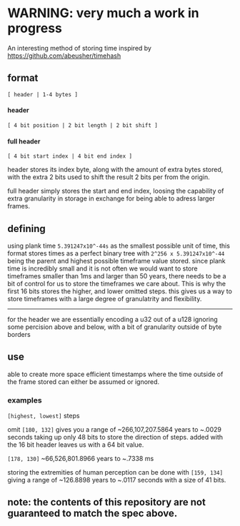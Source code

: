 # WARNING: very much a work in progress

An interesting method of storing time inspired by https://github.com/abeusher/timehash

## format

`[ header | 1-4 bytes ]`

#### header

`[ 4 bit position | 2 bit length | 2 bit shift ]`

#### full header

`[ 4 bit start index | 4 bit end index ]`

header stores its index byte, along with the amount of extra bytes stored, with the extra 2 bits used to shift the result 2 bits per from the origin.

full header simply stores the start and end index, loosing the capability of extra granularity in storage in exchange for being able to adress larger frames.

## defining 

using plank time `5.391247x10^-44s` as the smallest possible unit of time, this format stores times as a perfect binary tree with `2^256 x 5.391247x10^-44` being the parent and highest possible timeframe value stored.
since plank time is incredibly small and it is not often we would want to store timeframes smaller than 1ms and larger than 50 years, there needs to be a bit of control for us to store the timeframes we care about.
This is why the first 16 bits stores the higher, and lower omitted steps. this gives us a way to store timeframes with a large degree of granulatrity and flexibility.

____
for the header we are essentially encoding a u32 out of a u128 ignoring some percision above and below, with a bit of granularity outside of byte borders


## use

able to create more space efficient timestamps where the time outside of the frame stored can either be assumed or ignored. 

### examples

`[highest, lowest]` steps

omit `[180, 132]` gives you a range of ~266,107,207.5864 years to ~.0029 seconds taking up only 48 bits to store the direction of steps. added with the 16 bit header leaves us with a 64 bit value.

`[178, 130]` ~66,526,801.8966 years to ~.7338 ms 

storing the extremities of human perception can be done with `[159, 134]` giving a range of ~126.8898 years to ~.0117 seconds with a size of 41 bits.

## note: the contents of this repository are not guaranteed to match the spec above.
